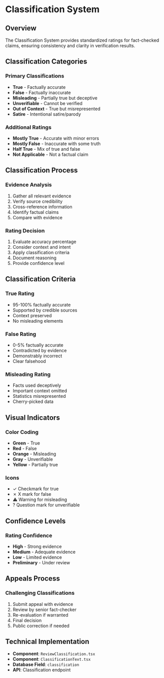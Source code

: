 # Classification System

## Overview
The Classification System provides standardized ratings for fact-checked claims, ensuring consistency and clarity in verification results.

## Classification Categories

### Primary Classifications
- **True** - Factually accurate
- **False** - Factually inaccurate
- **Misleading** - Partially true but deceptive
- **Unverifiable** - Cannot be verified
- **Out of Context** - True but misrepresented
- **Satire** - Intentional satire/parody

### Additional Ratings
- **Mostly True** - Accurate with minor errors
- **Mostly False** - Inaccurate with some truth
- **Half True** - Mix of true and false
- **Not Applicable** - Not a factual claim

## Classification Process

### Evidence Analysis
1. Gather all relevant evidence
2. Verify source credibility
3. Cross-reference information
4. Identify factual claims
5. Compare with evidence

### Rating Decision
1. Evaluate accuracy percentage
2. Consider context and intent
3. Apply classification criteria
4. Document reasoning
5. Provide confidence level

## Classification Criteria

### True Rating
- 95-100% factually accurate
- Supported by credible sources
- Context preserved
- No misleading elements

### False Rating
- 0-5% factually accurate
- Contradicted by evidence
- Demonstrably incorrect
- Clear falsehood

### Misleading Rating
- Facts used deceptively
- Important context omitted
- Statistics misrepresented
- Cherry-picked data

## Visual Indicators

### Color Coding
- **Green** - True
- **Red** - False
- **Orange** - Misleading
- **Gray** - Unverifiable
- **Yellow** - Partially true

### Icons
- ✓ Checkmark for true
- ✗ X mark for false
- ⚠ Warning for misleading
- ? Question mark for unverifiable

## Confidence Levels

### Rating Confidence
- **High** - Strong evidence
- **Medium** - Adequate evidence
- **Low** - Limited evidence
- **Preliminary** - Under review

## Appeals Process

### Challenging Classifications
1. Submit appeal with evidence
2. Review by senior fact-checker
3. Re-evaluation if warranted
4. Final decision
5. Public correction if needed

## Technical Implementation
- **Component**: `ReviewClassification.tsx`
- **Component**: `ClassificationText.tsx`
- **Database Field**: `classification`
- **API**: Classification endpoint